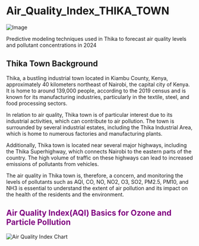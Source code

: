 # Air_Quality_Index_THIKA_TOWN
![Image](https://i.ytimg.com/vi/nGpSDLVGXek/maxresdefault.jpg)

Predictive modeling techniques used in Thika to forecast air quality levels and pollutant concentrations in 2024

## Thika Town Background

Thika, a bustling industrial town located in Kiambu County, Kenya, approximately 40 kilometers northeast of Nairobi, the capital city of Kenya. It is home to around 139,000 people, according to the 2019 census and is known for its manufacturing industries, particularly in the textile, steel, and food processing sectors.

In relation to air quality, Thika town is of particular interest due to its industrial activities, which can contribute to air pollution. The town is surrounded by several industrial estates, including the Thika Industrial Area, which is home to numerous factories and manufacturing plants.

Additionally, Thika town is located near several major highways, including the Thika Superhighway, which connects Nairobi to the eastern parts of the country. The high volume of traffic on these highways can lead to increased emissions of pollutants from vehicles.

The air quality in Thika town is, therefore, a concern, and monitoring the levels of pollutants such as AQI, CO, NO, NO2, O3, SO2, PM2.5, PM10, and NH3 is essential to understand the extent of air pollution and its impact on the health of the residents and the environment.

## <span style="color:purple">Air Quality Index(AQI) Basics for Ozone and Particle Pollution</span>
![Air Quality Index Chart](https://www.researchgate.net/publication/355847097/figure/fig2/AS:1085715223969795@1635866089485/Air-Quality-Index-Chart.png)
